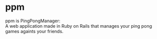 ppm
===

ppm is PingPongManager:   
A web application made in Ruby on Rails that manages your ping pong games againts your friends.
